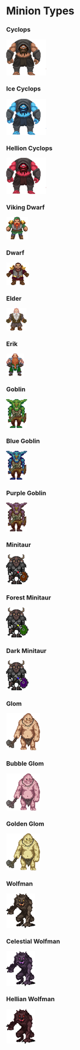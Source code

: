# Minion Types

### Cyclops

![](<../../../.gitbook/assets/image (3).png>)

### Ice Cyclops

![](<../../../.gitbook/assets/image (18).png>)

### Hellion Cyclops

![](<../../../.gitbook/assets/image (8).png>)

### Viking Dwarf

![](<../../../.gitbook/assets/image (9).png>)

### Dwarf

![](<../../../.gitbook/assets/image (32) (1).png>)

### Elder

![](<../../../.gitbook/assets/image (36).png>)

### Erik

![](<../../../.gitbook/assets/image (16).png>)

### Goblin

![](<../../../.gitbook/assets/image (40) (1).png>)

### Blue Goblin

![](<../../../.gitbook/assets/image (23) (1).png>)

### Purple Goblin

![](<../../../.gitbook/assets/image (4).png>)

### Minitaur

![](<../../../.gitbook/assets/image (13).png>)

### Forest Minitaur

![](<../../../.gitbook/assets/image (37).png>)

### Dark Minitaur

![](<../../../.gitbook/assets/image (15).png>)

### Glom

![](<../../../.gitbook/assets/image (31).png>)

### Bubble Glom

![](<../../../.gitbook/assets/image (7).png>)

### Golden Glom

![](<../../../.gitbook/assets/image (45).png>)

### Wolfman

![](<../../../.gitbook/assets/image (19).png>)

### Celestial Wolfman

![](<../../../.gitbook/assets/image (21) (1).png>)

### Hellian Wolfman

![](<../../../.gitbook/assets/image (6).png>)
